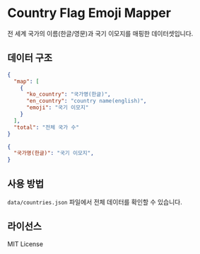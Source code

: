# Country Flag Emoji Mapper

전 세계 국가의 이름(한글/영문)과 국기 이모지를 매핑한 데이터셋입니다.

## 데이터 구조

```json
{
  "map": [
    {
      "ko_country": "국가명(한글)",
      "en_country": "country name(english)",
      "emoji": "국기 이모지"
    }
  ],
  "total": "전체 국가 수"
}
```

```json
{
  "국가명(한글)": "국기 이모지",
}
```

## 사용 방법

`data/countries.json` 파일에서 전체 데이터를 확인할 수 있습니다.

## 라이선스

MIT License
